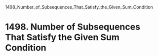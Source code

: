 1498_Number_of_Subsequences_That_Satisfy_the_Given_Sum_Condition
# 1498. Number of Subsequences That Satisfy the Given Sum Condition


